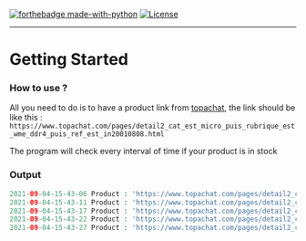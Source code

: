 [![forthebadge made-with-python](http://ForTheBadge.com/images/badges/made-with-python.svg)](https://www.python.org/)
[![License](https://img.shields.io/github/license/feytus/topachat-stock-product?style=for-the-badge)](https://github.com/feytus/topachat-stock-product/blob/master/LICENSE)

___

# Getting Started

### How to use ?

All you need to do is to have a product link from [topachat](https://www.topachat.com/accueil/index.php), the link should be like this : ``https://www.topachat.com/pages/detail2_cat_est_micro_puis_rubrique_est_wme_ddr4_puis_ref_est_in20010808.html``

The program will check every interval of time if your product is in stock

### Output

```php
2021-09-04-15-43-06 Product : 'https://www.topachat.com/pages/detail2_cat_est_micro_puis_rubrique_est_wme_ddr4_puis_ref_est_in20010808.html' is out of Stock
2021-09-04-15-43-11 Product : 'https://www.topachat.com/pages/detail2_cat_est_micro_puis_rubrique_est_wme_ddr4_puis_ref_est_in20010808.html' is out of Stock
2021-09-04-15-43-17 Product : 'https://www.topachat.com/pages/detail2_cat_est_micro_puis_rubrique_est_wme_ddr4_puis_ref_est_in20010808.html' is in Stock
2021-09-04-15-43-22 Product : 'https://www.topachat.com/pages/detail2_cat_est_micro_puis_rubrique_est_wme_ddr4_puis_ref_est_in20010808.html' is in Stock
2021-09-04-15-43-27 Product : 'https://www.topachat.com/pages/detail2_cat_est_micro_puis_rubrique_est_wme_ddr4_puis_ref_est_in20010808.html' is in Stock
